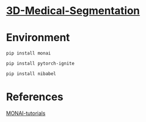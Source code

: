 # [3D-Medical-Segmentation](https://github.com/YMZ1998/3D-Medical-Segmentation)

# Environment

```
pip install monai
```

```
pip install pytorch-ignite
```

```
pip install nibabel
```

# References

[MONAI-tutorials](https://github.com/Project-MONAI/tutorials)
